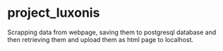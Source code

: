 # project_luxonis

Scrapping data from webpage, saving them to postgresql database and then retrieving them and upload them as html page to localhost.
